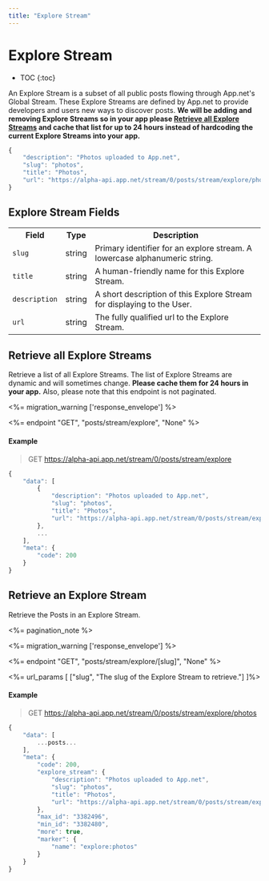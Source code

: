 ```yaml
---
title: "Explore Stream"
---
```


# Explore Stream

* TOC
{:toc}

An Explore Stream is a subset of all public posts flowing through App.net's Global Stream. These Explore Streams are defined by App.net to provide developers and users new ways to discover posts. **We will be adding and removing Explore Streams so in your app please [Retrieve all Explore Streams](#retrieve-all-explore-streams) and cache that list for up to 24 hours instead of hardcoding the current Explore Streams into your app.**

~~~ js
{
    "description": "Photos uploaded to App.net",
    "slug": "photos",
    "title": "Photos",
    "url": "https://alpha-api.app.net/stream/0/posts/stream/explore/photos"
}
~~~

## Explore Stream Fields

<table>
    <tr>
        <th>Field</th>
        <th>Type</th>
        <th>Description</th>
    </tr>
    <tr>
        <td><code>slug</code></td>
        <td>string</td>
        <td>Primary identifier for an explore stream. A lowercase alphanumeric string.</td>
    </tr>
    <tr>
        <td><code>title</code></td>
        <td>string</td>
        <td>A human-friendly name for this Explore Stream.</td>
    </tr>
    <tr>
        <td><code>description</code></td>
        <td>string</td>
        <td>A short description of this Explore Stream for displaying to the User.</td>
    </tr>
    <tr>
        <td><code>url</code></td>
        <td>string</td>
        <td>The fully qualified url to the Explore Stream.</td>
    </tr>
</table>

## Retrieve all Explore Streams

Retrieve a list of all Explore Streams. The list of Explore Streams are dynamic and will sometimes change. **Please cache them for 24 hours in your app.** Also, please note that this endpoint is not paginated.

<%= migration_warning ['response_envelope'] %>

<%= endpoint "GET", "posts/stream/explore", "None" %>

#### Example

> GET https://alpha-api.app.net/stream/0/posts/stream/explore

~~~ js
{
    "data": [
        {
            "description": "Photos uploaded to App.net",
            "slug": "photos",
            "title": "Photos",
            "url": "https://alpha-api.app.net/stream/0/posts/stream/explore/photos"
        },
        ...
    ],
    "meta": {
        "code": 200
    }
}
~~~

## Retrieve an Explore Stream

Retrieve the Posts in an Explore Stream.

<%= pagination_note %>

<%= migration_warning ['response_envelope'] %>

<%= endpoint "GET", "posts/stream/explore/[slug]", "None" %>

<%= url_params [
    ["slug", "The slug of the Explore Stream to retrieve."]
]%>

#### Example

> GET https://alpha-api.app.net/stream/0/posts/stream/explore/photos

~~~ js
{
    "data": [
        ...posts...
    ],
    "meta": {
        "code": 200,
        "explore_stream": {
            "description": "Photos uploaded to App.net",
            "slug": "photos",
            "title": "Photos",
            "url": "https://alpha-api.app.net/stream/0/posts/stream/explore/photos"
        },
        "max_id": "3382496",
        "min_id": "3382480",
        "more": true,
        "marker": {
            "name": "explore:photos"
        }
    }
}
~~~
